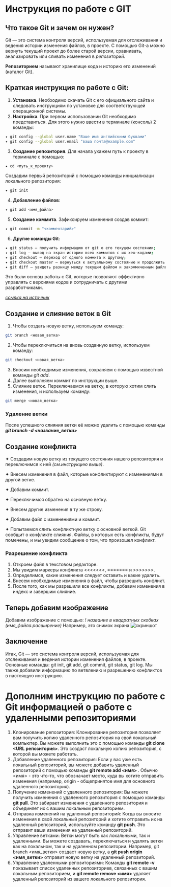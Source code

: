 # Инструкция по работе с GIT

## Что такое Git и зачем он нужен?
Git — это система контроля версий, используемая для отслеживания и ведения истории изменения файлов, в проекте. 
С помощью Git-a можно вернуть текущий проект до более старой версии, сравнивать, анализировать или сливать изменения в *репозиторий*.

**Репозиторием** называют хранилище кода и историю его изменений (каталог Git).

## Краткая инструкция по работе с Git:
1. **Установка**. Необходимо скачать Git с его официального сайта и следовать инструкциям по установке для соответствующей операционной системы.
2. **Настройка**. При первом использовании Git необходимо представиться. Для
этого нужно ввести в терминале (консоль) 2 команды:
```sh
✦ git config --global user.name "Ваше имя английскими буквами"
✦ git config --global user.email "ваша почта@example.com"
```
3. **Создание репозитория**. Для начала укажем путь к проекту в терминале с помощью: 
```sh
✦ cd <путь_к_проекту> 
```
Создадим  первый репозиторий с помощью команды инициализаци локального репозитория:
```sh
✦ git init 
```
4. **Добавление файлов**:
```sh
✦ git add <имя_файла>
```
5. **Создание коммита**. Зафиксируем изменения создав коммит:
```sh
✦ git commit -m "<комментарий>"
```
6. **Другие команды Git**:
```sh
✦ git status – получить информацию от git о его текущем состоянии;
✦ git log – вывод на экран истории всех коммитов с их хеш-кодами;
✦ git checkout – переход от одного коммита к другому;
✦ git checkout master – вернуться к актуальному состоянию и продолжить работу;
✦ git diff – увидеть разницу между текущим файлом и закоммиченным файлом.
```
Это были основы работы с Git, которые позволяют эффективно управлять с версиями кодов и сотрудничать с другими разработчиками.

*[ссылка на источник](https://habr.com/ru/articles/541258/)*

## Создание и слияние веток в Git

1. Чтобы создать новую ветку, используем команду:
```sh
git branch <новая_ветка>
```
2. Чтобы переключиться на вновь созданную ветку, используем команду:
```sh
git checkout <новая_ветка>
```
3. Вносим необходимые изменения, сохраняем с помощью известной команды *git add*.
4. Далее выполняем коммит по инструкции выше.
5. Слияние веток. Переключаемся на ветку, в которую хотим слить изменения, и используем команду:
```sh
git merge <новая_ветка>
``` 

### Удаление ветки
После успешного слияния ветки её можно удалить с помощью команды _**git branch -d <название_ветки>**_

## Создание конфликта
✦ Создадим новую ветку из текущего состояния нашего репозитория и переключимся к ней *(см.инструкцию выше)*.

✦ Внесем изменения в файл, которые конфликтируют с изменениями в другой ветке. 

✦ Добавим коммит.

✦ Переключимся обратно на основную ветку.

✦ Внесем другие изменения в ту же строку.

✦ Добавим файл с изменениями и коммит.

✦ Попытаемся слить конфликтную ветку с основной веткой.
Git сообщит о конфликте слияния. Файлы, в которых есть конфликты, будут помечены, и мы увидим сообщение о том, что произошел конфликт.

### Разрешение конфликта

1. Откроем файл в текстовом редакторе.
2. Мы увидим маркеры конфликта <<<<<<<, ======= и >>>>>>>.
3. Определимся, какие изменения следует оставить и какие удалить.
4. Внесем необходимые изменения в файл, чтобы разрешить конфликт.
5. После того, как мы разрешили все конфликты, добавим изменения в индекс и завершим слияние.

## Теперь добавим изображение 
Добавим изображение с помощью: *! название в квадратных скобках (имя_файла.расширение)*
Например, это снимок экрана ![скриншот](скрин.jpg)
## Заключение
Итак, Git — это система контроля версий, используемая для отслеживания и ведения истории изменения файлов, в проекте. 
Основные команды: git init, git add, git commit, git status, git log. 
Мы также добавили информацию по ветвлению и разрешению конфликтов в настоящую инструкцию. 

# Дополним инструкцию по работе с Git информацией о работе с удаленными репозиториями

1. Клонирование репозитория: Клонирование репозитория позволяет вам получить копию удаленного репозитория на свой локальный компьютер. Вы можете выполнить это с помощью команды **git clone <URL репозитория>**. Это создаст локальную копию репозитория, с которой вы можете работать.
2. Добавление удаленного репозитория: Если у вас уже есть локальный репозиторий, вы можете добавить удаленный репозиторий с помощью команды **git remote add <имя> <URL>**. Обычно <имя> - это что-то, что обозначает место, куда вы хотите отправить изменения (например, origin - общепринятое имя для основного удаленного репозитория).
3. Получение изменений с удаленного репозитория: Вы можете получить изменения с удаленного репозитория с помощью команды **git pull**. Это забирает изменения с удаленного репозитория и объединяет их с вашим локальным репозиторием.
4. Отправка изменений на удаленный репозиторий: Когда вы вносите изменения в свой локальный репозиторий и хотите отправить их на удаленный репозиторий, используйте команду **git push**. Это отправит ваши изменения на удаленный репозиторий.
5. Управление ветками: Ветки могут быть как локальными, так и удаленными. Вы можете создавать, переключаться и удалять ветки как на локальном, так и на удаленном репозитории. Например, git branch <имя_ветки> создаст новую ветку, а **git push origin <имя_ветки>** отправит новую ветку на удаленный репозиторий.
6. Управление удаленными репозиториями: Команды **git remote -v** показывает список удаленных репозиториев, связанных с вашим локальным репозиторием, и **git remote remove <имя>** удаляет удаленный репозиторий из вашего локального репозитория.